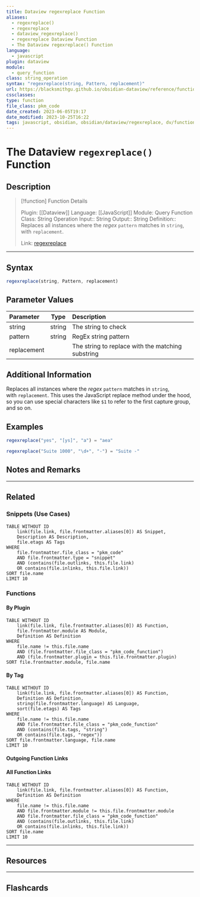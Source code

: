 ```yaml
---
title: Dataview regexreplace Function
aliases:
  - regexreplace()
  - regexreplace
  - dataview_regexreplace()
  - regexreplace Dataview Function
  - The Dataview regexreplace() Function
language:
  - javascript
plugin: dataview
module:
  - query_function
class: string_operation
syntax: "regexreplace(string, Pattern, replacement)"
url: https://blacksmithgu.github.io/obsidian-dataview/reference/functions/#regexreplacestring-pattern-replacement
cssclasses:
type: function
file_class: pkm_code
date_created: 2023-06-05T19:17
date_modified: 2023-10-25T16:22
tags: javascript, obsidian, obsidian/dataview/regexreplace, dv/function/regexreplace, regex
---
```

# The Dataview `regexreplace()` Function

## Description

> [!function] Function Details
>
> Plugin: [[Dataview]]
> Language: [[JavaScript]]
> Module: Query Function
> Class: String Operation
> Input:: String
> Output:: String
> Definition:: Replaces all instances where the *regex* `pattern` matches in `string`, with `replacement`.
>
> Link: [regexreplace](https://blacksmithgu.github.io/obsidian-dataview/reference/functions/#regexreplacestring-pattern-replacement)

---

## Syntax

```javascript
regexreplace(string, Pattern, replacement)
```

## Parameter Values

| Parameter   |  Type  | Description                                       |
|:----------- |:------:|:------------------------------------------------- |
| string      | string | The string to check                               |
| pattern     | string | RegEx string pattern                              |
| replacement |        | The string to replace with the matching substring |

## Additional Information

Replaces all instances where the *regex* `pattern` matches in `string`, with `replacement`. This uses the JavaScript replace method under the hood, so you can use special characters like `$1` to refer to the first capture group, and so on.

## Examples

```javascript
regexreplace("yes", "[ys]", "a") = "aea"

regexreplace("Suite 1000", "\d+", "-") = "Suite -"
```

## Notes and Remarks

---

## Related

### Snippets (Use Cases)

<!-- Query limit 10  -->

```dataview
TABLE WITHOUT ID
	link(file.link, file.frontmatter.aliases[0]) AS Snippet,
	Description AS Description,
	file.etags AS Tags
WHERE
	file.frontmatter.file_class = "pkm_code"
	AND file.frontmatter.type = "snippet"
	AND (contains(file.outlinks, this.file.link)
	OR contains(file.inlinks, this.file.link))
SORT file.name
LIMIT 10
```

### Functions

#### By Plugin

```dataview
TABLE WITHOUT ID
	link(file.link, file.frontmatter.aliases[0]) AS Function,
	file.frontmatter.module AS Module,
	Definition AS Definition
WHERE
	file.name != this.file.name
	AND (file.frontmatter.file_class = "pkm_code_function")
	AND (file.frontmatter.plugin = this.file.frontmatter.plugin)
SORT file.frontmatter.module, file.name
```

#### By Tag

<!-- Add tags in contains function as needed  -->
<!-- Query limit 10  -->

```dataview
TABLE WITHOUT ID
	link(file.link, file.frontmatter.aliases[0]) AS Function,
	Definition AS Definition,
	string(file.frontmatter.language) AS Language,
	sort(file.etags) AS Tags
WHERE
	file.name != this.file.name
	AND file.frontmatter.file_class = "pkm_code_function"
	AND (contains(file.tags, "string")
	OR contains(file.tags, "regex"))
SORT file.frontmatter.language, file.name
LIMIT 10
```

#### Outgoing Function Links

<!-- Link related functions here -->

#### All Function Links

<!-- Excluding functions of the same module  -->
<!-- Query limit 10  -->

```dataview
TABLE WITHOUT ID
	link(file.link, file.frontmatter.aliases[0]) AS Function,
	Definition AS Definition
WHERE
	file.name != this.file.name
	AND file.frontmatter.module != this.file.frontmatter.module
	AND file.frontmatter.file_class = "pkm_code_function"
	AND (contains(file.outlinks, this.file.link)
	OR contains(file.inlinks, this.file.link))
SORT file.name
LIMIT 10
```

---

## Resources

---

## Flashcards
